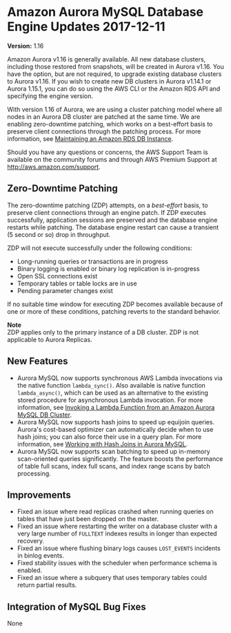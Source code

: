 # Amazon Aurora MySQL Database Engine Updates 2017\-12\-11<a name="AuroraMySQL.Updates.20171211"></a>

**Version:** 1\.16

Amazon Aurora v1\.16 is generally available\. All new database clusters, including those restored from snapshots, will be created in Aurora v1\.16\. You have the option, but are not required, to upgrade existing database clusters to Aurora v1\.16\. If you wish to create new DB clusters in Aurora v1\.14\.1 or Aurora 1\.15\.1, you can do so using the AWS CLI or the Amazon RDS API and specifying the engine version\.

With version 1\.16 of Aurora, we are using a cluster patching model where all nodes in an Aurora DB cluster are patched at the same time\. We are enabling zero\-downtime patching, which works on a best\-effort basis to preserve client connections through the patching process\. For more information, see [Maintaining an Amazon RDS DB Instance](USER_UpgradeDBInstance.Maintenance.md)\.

Should you have any questions or concerns, the AWS Support Team is available on the community forums and through AWS Premium Support at [http://aws\.amazon\.com/support](http://aws.amazon.com/support)\.

## Zero\-Downtime Patching<a name="AuroraMySQL.Updates.20171211.ZDP"></a>

The zero\-downtime patching \(ZDP\) attempts, on a *best\-effort* basis, to preserve client connections through an engine patch\. If ZDP executes successfully, application sessions are preserved and the database engine restarts while patching\. The database engine restart can cause a transient \(5 second or so\) drop in throughput\.

ZDP will not execute successfully under the following conditions:
+ Long\-running queries or transactions are in progress
+ Binary logging is enabled or binary log replication is in\-progress
+ Open SSL connections exist
+ Temporary tables or table locks are in use
+ Pending parameter changes exist

If no suitable time window for executing ZDP becomes available because of one or more of these conditions, patching reverts to the standard behavior\.

**Note**  
ZDP applies only to the primary instance of a DB cluster\. ZDP is not applicable to Aurora Replicas\.

## New Features<a name="AuroraMySQL.Updates.20171211.New"></a>
+ Aurora MySQL now supports synchronous AWS Lambda invocations via the native function `lambda_sync()`\. Also available is native function `lambda_async()`, which can be used as an alternative to the existing stored procedure for asynchronous Lambda invocation\. For more information, see [Invoking a Lambda Function from an Amazon Aurora MySQL DB Cluster](AuroraMySQL.Integrating.Lambda.md)\.
+ Aurora MySQL now supports hash joins to speed up equijoin queries\. Aurora's cost\-based optimizer can automatically decide when to use hash joins; you can also force their use in a query plan\. For more information, see [Working with Hash Joins in Aurora MySQL](AuroraMySQL.BestPractices.md#Aurora.BestPractices.HashJoin)\.
+ Aurora MySQL now supports scan batching to speed up in\-memory scan\-oriented queries significantly\. The feature boosts the performance of table full scans, index full scans, and index range scans by batch processing\.

## Improvements<a name="AuroraMySQL.Updates.20171211.Improvements"></a>
+ Fixed an issue where read replicas crashed when running queries on tables that have just been dropped on the master\. 
+ Fixed an issue where restarting the writer on a database cluster with a very large number of `FULLTEXT` indexes results in longer than expected recovery\.
+ Fixed an issue where flushing binary logs causes `LOST_EVENTS` incidents in binlog events\.
+ Fixed stability issues with the scheduler when performance schema is enabled\.
+ Fixed an issue where a subquery that uses temporary tables could return partial results\.

## Integration of MySQL Bug Fixes<a name="AuroraMySQL.Updates.20171211.BugFixes"></a>

None